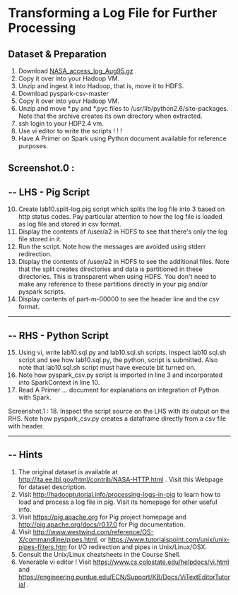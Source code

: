 # Transforming a Log File for Further Processing
## Dataset & Preparation
1. Download [NASA_access_log_Aug95.gz](http://ita.ee.lbl.gov/html/contrib/NASA-HTTP.html) .
2. Copy it over into your Hadoop VM.
3. Unzip and ingest it into Hadoop, that is, move it to HDFS.
4. Download pyspark-csv-master
5. Copy it over into your Hadoop VM.
6. Unzip and move *.py and *.pyc files to /usr/lib/python2.6/site-packages. Note that the archive creates its own directory when extracted.
7. ssh login to your HDP2.4 vm.
8. Use vi editor to write the scripts ! ! !
9. Have A Primer on Spark using Python document available for reference purposes. 

Screenshot.0 :
-------------------------
-- LHS - Pig Script
-------------------------

10. Create lab10.split-log.pig script which splits the log file into 3 based on http status codes. Pay particular attention to how the log file is loaded as log file and stored in csv format.
11. Display the contents of /user/a2 in HDFS to see that there's only the log file stored in it.
12. Run the script. Note how the messages are avoided using stderr redirection.
13. Display the contents of /user/a2 in HDFS to see the additional files. Note that the split creates directories and data is partitioned in these directories. This is transparent when using HDFS. You don't need to make any reference to these partitions directly in your pig and/or pyspark scripts.
14. Display contents of part-m-00000 to see the header line and the csv format.

-------------------------
-- RHS - Python Script
-------------------------
15. Using vi, write lab10.sql.py and lab10.sql.sh scripts. Inspect lab10.sql.sh script and see how lab10.sql.py, the python, script is submitted. Also note that lab10.sql.sh script must have execute bit turned on.
16. Note how pyspark_csv.py script is imported in line 3 and incorporated into SparkContext in line 10. 
17. Read A Primer ... document for explanations on integration of Python with Spark.

Screenshot.1 :
18. Inspect the script source on the LHS with its output on the RHS. Note how pyspark_csv.py creates a dataframe directly from a csv file with header.

-------------------------
--  Hints
-------------------------

1. The original dataset is available at http://ita.ee.lbl.gov/html/contrib/NASA-HTTP.html . Visit this Webpage for dataset description.
2. Visit http://hadooptutorial.info/processing-logs-in-pig to learn how to load and process a log file in pig. Visit its homepage for other useful info.
3. Visit https://pig.apache.org for Pig project homepage and http://pig.apache.org/docs/r0.17.0 for Pig documentation.
4. Visit http://www.westwind.com/reference/OS-X/commandline/pipes.html, or https://www.tutorialspoint.com/unix/unix-pipes-filters.htm for I/O redirection and pipes in Unix/Linux/OSX.
5. Consult the Unix/Linux cheatsheets in the Course Shell.
6. Venerable vi editor ! Visit https://www.cs.colostate.edu/helpdocs/vi.html and https://engineering.purdue.edu/ECN/Support/KB/Docs/ViTextEditorTutorial .
